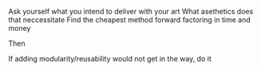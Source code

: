 Ask yourself what you intend to deliver with your art
What asethetics does that neccessitate
Find the cheapest method forward factoring in time and money

Then

If adding modularity/reusability would not get in the way, do it